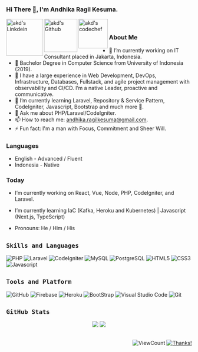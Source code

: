 ### Hi There 👋, I'm Andhika Ragil Kesuma.

<a href="https://www.linkedin.com/in/andhikaragilk">
  <img align="left" alt="akd's Linkdein" width="100px" src="https://img.shields.io/badge/Linkedin-0A66C2?style=for-the-badge&logo=Linkedin&logoColor=white" />
</a>
<a href="https://github.com/andhikaerka">
  <img align="left" alt="akd's Github" width="90px" src="https://img.shields.io/badge/Github-181717?style=for-the-badge&logo=Github&logoColor=white" />
</a>
<a href="mailto:andhika.ragilkesuma@gmail.com">
  <img align="left" alt="akd's codechef" width="80px" src="https://img.shields.io/badge/Gmail-EA4335?style=for-the-badge&logo=Gmail&logoColor=white" />
</a>
<br />

### About Me

- 🔭 I’m currently working on IT Consultant placed in Jakarta, Indonesia.
- 🔭 Bachelor Degree in Computer Science from University of Indonesia (2019).
- 🌱 I have a large experience in Web Development, DevOps, Infrastructure, Databases, Fullstack, and agile project management with observability and CI/CD. I’m a native Leader, proactive and communicative.
- 🌱 I’m currently learning Laravel, Repository & Service Pattern, CodeIgniter, Javascript, Bootstrap and much more 🦖.
- 💬 Ask me about PHP/Laravel/CodeIgniter.
- 📫 How to reach me: andhika.ragilkesuma@gmail.com.
- ⚡ Fun fact: I'm a man with Focus, Commitment and Sheer Will.

### Languages

- English - Advanced / Fluent
- Indonesia - Native

### Today

- I’m currently working on React, Vue, Node, PHP, CodeIgniter, and Laravel.

- I’m currently learning IaC (Kafka, Heroku and Kubernetes) | Javascript (Next.js, TypeScript)

- Pronouns: He / Him / His

##
<h3><b><samp>Skills and Languages</samp></b></h3>

![PHP](https://img.shields.io/badge/PHP-777BB4?style=flat-square&logo=php&logoColor=white)
![Laravel](https://img.shields.io/badge/LARAVEL-FF2D20?style=flat-square&logo=Laravel&logoColor=white)
![CodeIgniter](https://img.shields.io/badge/CodeIgniter-E34F26?style=flat-square&logo=CodeIgniter&logoColor=white)
![MySQL](https://img.shields.io/badge/MySQL-4479A1?style=flat-square&logo=MySQL&logoColor=white)
![PostgreSQL](https://img.shields.io/badge/PostgreSQL-4169E1?style=flat-square&logo=PostgreSQL&logoColor=white)
![HTML5](https://img.shields.io/badge/HTML5-E34F26?style=flat-square&logo=HTML5&logoColor=white)
![CSS3](https://img.shields.io/badge/CSS3-1572B6?style=flat-square&logo=CSS3&logoColor=white)
![Javascript](https://img.shields.io/badge/Javascript-F7DF1E?style=flat-square&logo=Javascript&logoColor=white)

##
<h3><b><samp>Tools and Platform</samp></b></h3>

![GitHub](https://img.shields.io/badge/GitHub-181717?style=flat-square&logo=github)
![Firebase](https://img.shields.io/badge/Firebase-ffcb2c?style=flat-square&logo=Firebase&logoColor=DD1100)
![Heroku](https://img.shields.io/badge/Heroku-430098?style=flat-square&logo=Heroku&logoColor=white)
![BootStrap](https://img.shields.io/badge/Bootstrap-7952B3?style=flat-square&logo=bootstrap&logoColor=white)
![Visual Studio Code](https://img.shields.io/badge/Visual_Studio_Code-007ACC?style=flat-square&logo=Visual-Studio-Code&logoColor=white)
![Git](https://img.shields.io/badge/Git-F05032?style=flat-square&logo=Git&logoColor=white)

##
<h3><b><samp>GitHub Stats</samp></b></h3>

<div align="center">
 
<img src="https://github-readme-stats.vercel.app/api/top-langs/?username=andhikaerka&count_private=true&hide=html,scss,,ejs&theme=dracula&line_height=10">
<img src="https://github-readme-stats.vercel.app/api?username=andhikaerka&count_private=true&show_icons=true&theme=dracula&line_height=33">

</div>

<br />

<div align="right">
  
![ViewCount](https://views.whatilearened.today/views/github/andhikaerka/andhikaerka.svg) [![Thanks!](https://img.shields.io/badge/Thanks%20for%20visiting-!-1EAEDB.svg)](https://github.com/andhikaerka/)

</div>


